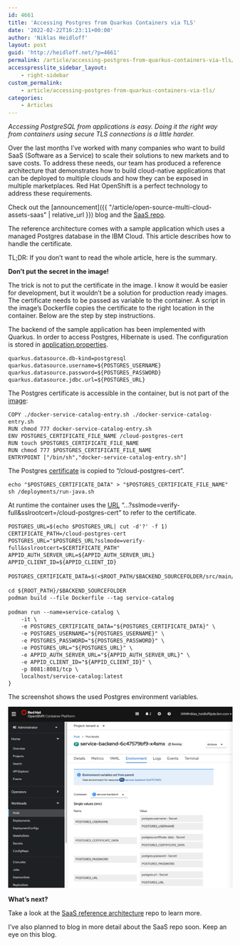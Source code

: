 ```yaml
---
id: 4661
title: 'Accessing Postgres from Quarkus Containers via TLS'
date: '2022-02-22T16:23:11+00:00'
author: 'Niklas Heidloff'
layout: post
guid: 'http://heidloff.net/?p=4661'
permalink: /article/accessing-postgres-from-quarkus-containers-via-tls/
accesspresslite_sidebar_layout:
    - right-sidebar
custom_permalink:
    - article/accessing-postgres-from-quarkus-containers-via-tls/
categories:
    - Articles
---
```


*Accessing PostgreSQL from applications is easy. Doing it the right way from containers using secure TLS connections is a little harder.*

Over the last months I’ve worked with many companies who want to build SaaS (Software as a Service) to scale their solutions to new markets and to save costs. To address these needs, our team has produced a reference architecture that demonstrates how to build cloud-native applications that can be deployed to multiple clouds and how they can be exposed in multiple marketplaces. Red Hat OpenShift is a perfect technology to address these requirements.

Check out the [announcement]({{ "/article/open-source-multi-cloud-assets-saas" | relative_url }}) blog and the [SaaS repo](https://github.com/IBM/multi-tenancy).

The reference architecture comes with a sample application which uses a managed Postgres database in the IBM Cloud. This article describes how to handle the certificate.

TL;DR: If you don’t want to read the whole article, here is the summary.

**Don’t put the secret in the image!**

The trick is not to put the certificate in the image. I know it would be easier for development, but it wouldn’t be a solution for production ready images. The certificate needs to be passed as variable to the container. A script in the image’s Dockerfile copies the certificate to the right location in the container. Below are the step by step instructions.

The backend of the sample application has been implemented with Quarkus. In order to access Postgres, Hibernate is used. The configuration is stored in [application.properties](https://github.com/IBM/multi-tenancy-backend/blob/main/src/main/resources/application.properties).

```
quarkus.datasource.db-kind=postgresql
quarkus.datasource.username=${POSTGRES_USERNAME}
quarkus.datasource.password=${POSTGRES_PASSWORD}
quarkus.datasource.jdbc.url=${POSTGRES_URL}
```

The Postgres certificate is accessible in the container, but is not part of the [image](https://github.com/IBM/multi-tenancy-backend/blob/main/Dockerfile#L33-L37):

```
COPY ./docker-service-catalog-entry.sh ./docker-service-catalog-entry.sh
RUN chmod 777 docker-service-catalog-entry.sh
ENV POSTGRES_CERTIFICATE_FILE_NAME /cloud-postgres-cert
RUN touch $POSTGRES_CERTIFICATE_FILE_NAME
RUN chmod 777 $POSTGRES_CERTIFICATE_FILE_NAME
ENTRYPOINT ["/bin/sh","docker-service-catalog-entry.sh"]
```

The Postgres [certificate](https://github.com/IBM/multi-tenancy-backend/blob/main/docker-service-catalog-entry.sh) is copied to “/cloud-postgres-cert”.

```
echo "$POSTGRES_CERTIFICATE_DATA" > "$POSTGRES_CERTIFICATE_FILE_NAME"
sh /deployments/run-java.sh
```

At runtime the container uses the [URL](https://github.com/IBM/multi-tenancy/blob/main/scripts/run-locally-container-backend.sh#L60-L83) “…?sslmode=verify-full&amp;sslrootcert=/cloud-postgres-cert” to refer to the certificate.

```
POSTGRES_URL=$(echo $POSTGRES_URL| cut -d'?' -f 1)
CERTIFICATE_PATH=/cloud-postgres-cert
POSTGRES_URL="$POSTGRES_URL?sslmode=verify-full&sslrootcert=$CERTIFICATE_PATH"
APPID_AUTH_SERVER_URL=${APPID_AUTH_SERVER_URL}
APPID_CLIENT_ID=${APPID_CLIENT_ID}

POSTGRES_CERTIFICATE_DATA=$(<$ROOT_PATH/$BACKEND_SOURCEFOLDER/src/main/resources/certificates/${POSTGRES_CERTIFICATE_FILE_NAME})

cd ${ROOT_PATH}/$BACKEND_SOURCEFOLDER
podman build --file Dockerfile --tag service-catalog

podman run --name=service-catalog \
    -it \
    -e POSTGRES_CERTIFICATE_DATA="${POSTGRES_CERTIFICATE_DATA}" \
    -e POSTGRES_USERNAME="${POSTGRES_USERNAME}" \
    -e POSTGRES_PASSWORD="${POSTGRES_PASSWORD}" \
    -e POSTGRES_URL="${POSTGRES_URL}" \
    -e APPID_AUTH_SERVER_URL="${APPID_AUTH_SERVER_URL}" \
    -e APPID_CLIENT_ID="${APPID_CLIENT_ID}" \
    -p 8081:8081/tcp \
    localhost/service-catalog:latest
}
```

The screenshot shows the used Postgres environment variables.

![image](/assets/img/2022/02/Screenshot-2022-02-21-at-16.58.58.png)

**What’s next?**

Take a look at the [SaaS reference architecture](https://github.com/IBM/multi-tenancy) repo to learn more.

I’ve also planned to blog in more detail about the SaaS repo soon. Keep an eye on this blog.